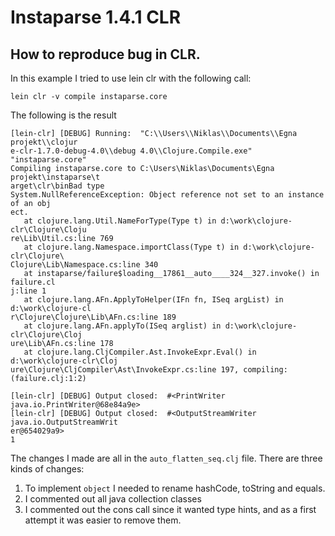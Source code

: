 # Instaparse 1.4.1 CLR

## How to reproduce bug in CLR.

In this example I tried to use lein clr with the following call:

	lein clr -v compile instaparse.core
        
The following is the result

	[lein-clr] [DEBUG] Running:  "C:\\Users\\Niklas\\Documents\\Egna projekt\\clojur
	e-clr-1.7.0-debug-4.0\\debug 4.0\\Clojure.Compile.exe" "instaparse.core"
	Compiling instaparse.core to C:\Users\Niklas\Documents\Egna projekt\instaparse\t
	arget\clr\binBad type
	System.NullReferenceException: Object reference not set to an instance of an obj
	ect.
	   at clojure.lang.Util.NameForType(Type t) in d:\work\clojure-clr\Clojure\Cloju
	re\Lib\Util.cs:line 769
	   at clojure.lang.Namespace.importClass(Type t) in d:\work\clojure-clr\Clojure\
	Clojure\Lib\Namespace.cs:line 340
	   at instaparse/failure$loading__17861__auto____324__327.invoke() in failure.cl
	j:line 1
	   at clojure.lang.AFn.ApplyToHelper(IFn fn, ISeq argList) in d:\work\clojure-cl
	r\Clojure\Clojure\Lib\AFn.cs:line 189
	   at clojure.lang.AFn.applyTo(ISeq arglist) in d:\work\clojure-clr\Clojure\Cloj
	ure\Lib\AFn.cs:line 178
	   at clojure.lang.CljCompiler.Ast.InvokeExpr.Eval() in d:\work\clojure-clr\Cloj
	ure\Clojure\CljCompiler\Ast\InvokeExpr.cs:line 197, compiling: (failure.clj:1:2)
	
	[lein-clr] [DEBUG] Output closed:  #<PrintWriter java.io.PrintWriter@68e84a9e>
	[lein-clr] [DEBUG] Output closed:  #<OutputStreamWriter java.io.OutputStreamWrit
	er@654029a9>
	1

The changes I made are all in the `auto_flatten_seq.clj` file. There are three kinds of changes:

1. To implement `object` I needed to rename hashCode, toString and equals.
2. I commented out all java collection classes
3. I commented out the cons call since it wanted type hints, and as a first attempt it was easier to remove them.

